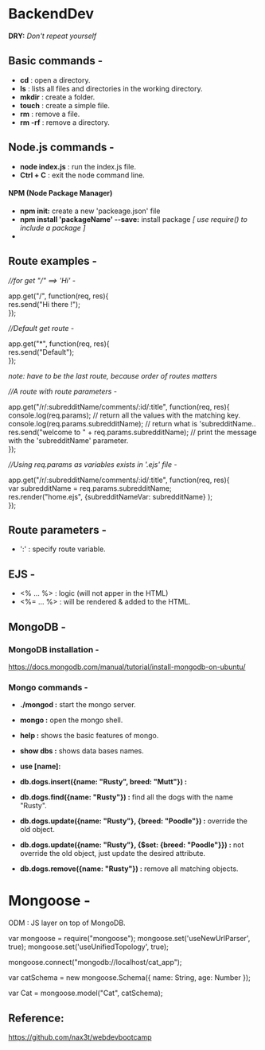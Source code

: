 # BackendDev

**DRY:** *Don't repeat yourself*

## Basic commands -
* **cd** : open a  directory.
* **ls** : lists all files and directories in the working directory.
* **mkdir** : create a folder.
* **touch** : create a simple file.
* **rm** : remove a file.
* **rm -rf** : remove a directory.


## Node.js commands -
* **node index.js** : run the index.js file.
* **Ctrl + C** : exit the node command line.

#### NPM (Node Package Manager)
* **npm init:** create a new 'packeage.json' file 
* **npm install 'packageName' --save:** install package  *[ use require() to include a package ]*
* 

## Route examples -

*//for get "/" ==> 'Hi' -*  <br />

app.get("/", function(req, res){ <br />
	res.send("Hi there !"); <br />
}); 


*//Default get route -* <br />

app.get("*", function(req, res){ <br />
	res.send("Default"); <br />
}); <br />

*note: have to be the last route, because order of routes matters*


*//A route with route parameters -* <br />

app.get("/r/:subredditName/comments/:id/:title", function(req, res){ <br />
	console.log(req.params); // return all the values with the matching key. <br />
	console.log(req.params.subredditName); // return what is 'subredditName.. <br />
	res.send("welcome to " + req.params.subredditName); // print the message with the 'subredditName' parameter. <br />
});


*//Using req.params as variables exists in '.ejs' file -* <br />

app.get("/r/:subredditName/comments/:id/:title", function(req, res){ <br />
	var subredditName = req.params.subredditName; <br />
	res.render("home.ejs", {subredditNameVar: subredditName} ); <br />
});


## Route parameters -
* ':' : specify route variable.


## EJS -
* <%  ... %>  : logic (will not apper in the HTML)
* <%= ... %>  : will be rendered & added to the HTML.

## MongoDB -

### MongoDB installation - 
https://docs.mongodb.com/manual/tutorial/install-mongodb-on-ubuntu/

### Mongo commands -
* **./mongod :** start the mongo server.
* **mongo :** open the mongo shell.

* **help :** shows the basic features of mongo.
* **show dbs :** shows data bases names.
* **use [name]:** 
* **db.dogs.insert({name: "Rusty", breed: "Mutt"}) :** 
* **db.dogs.find({name: "Rusty"}) :** find all the dogs with the name "Rusty".
* **db.dogs.update({name: "Rusty"}, {breed: "Poodle"}) :** override the old object.
* **db.dogs.update({name: "Rusty"}, {$set: {breed: "Poodle"}}) :** not override the old object, just update the desired attribute.
* **db.dogs.remove({name: "Rusty"}) :** remove all matching objects.

# Mongoose -
ODM : JS layer on top of MongoDB.

var mongoose = require("mongoose");
mongoose.set('useNewUrlParser', true);
mongoose.set('useUnifiedTopology', true);

mongoose.connect("mongodb://localhost/cat_app");

var catSchema = new mongoose.Schema({
	name: String,
	age: Number
});

var Cat = mongoose.model("Cat", catSchema);




## Reference:
https://github.com/nax3t/webdevbootcamp
